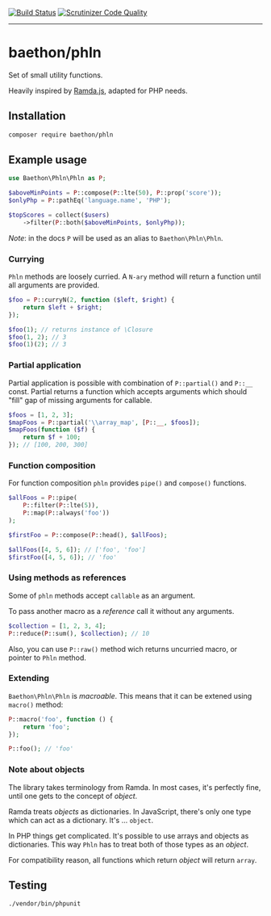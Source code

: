 [![Build Status](https://travis-ci.org/baethon/phln.svg?branch=master)](https://travis-ci.org/baethon/phln) [![Scrutinizer Code Quality](https://scrutinizer-ci.com/g/baethon/phln/badges/quality-score.png?b=master)](https://scrutinizer-ci.com/g/baethon/phln/?branch=master)

---

# baethon/phln

Set of small utility functions.

Heavily inspired by [Ramda.js](http://ramdajs.com/), adapted for PHP needs.

## Installation

```bash
composer require baethon/phln
```

## Example usage

```php
use Baethon\Phln\Phln as P;

$aboveMinPoints = P::compose(P::lte(50), P::prop('score'));
$onlyPhp = P::pathEq('language.name', 'PHP');

$topScores = collect($users)
    ->filter(P::both($aboveMinPoints, $onlyPhp));
```

_Note_: in the docs `P` will be used as an alias to `Baethon\Phln\Phln`.

### Currying

`Phln` methods are loosely curried. A `N-ary` method will return a function until all arguments are provided.

```php
$foo = P::curryN(2, function ($left, $right) {
    return $left + $right;
});

$foo(1); // returns instance of \Closure
$foo(1, 2); // 3
$foo(1)(2); // 3
```

### Partial application

Partial application is possible with combination of `P::partial()` and `P::__` const. Partial returns a function which accepts arguments which should "fill" gap of missing arguments for callable.

```php
$foos = [1, 2, 3];
$mapFoos = P::partial('\\array_map', [P::__, $foos]);
$mapFoos(function ($f) {
    return $f + 100;
}); // [100, 200, 300]
```

### Function composition

For function composition `phln` provides `pipe()` and `compose()` functions.

```php
$allFoos = P::pipe(
    P::filter(P::lte(5)),
    P::map(P::always('foo'))
);

$firstFoo = P::compose(P::head(), $allFoos);

$allFoos([4, 5, 6]); // ['foo', 'foo']
$firstFoo([4, 5, 6]); // 'foo'
```

### Using methods as references

Some of `phln` methods accept `callable` as an argument.

To pass another macro as a _reference_ call it without any arguments.

```php
$collection = [1, 2, 3, 4];
P::reduce(P::sum(), $collection); // 10
```

Also, you can use `P::raw()` method wich returns uncurried macro, or pointer to `Phln` method.

### Extending

`Baethon\Phln\Phln` is _macroable_. This means that it can be extened using `macro()` method:

```php
P::macro('foo', function () {
    return 'foo';
});

P::foo(); // 'foo'
```

### Note about objects

The library takes terminology from Ramda. In most cases, it's perfectly fine, until one gets to the concept of _object_.

Ramda treats _objects_ as dictionaries. In JavaScript, there's only one type which can act as a dictionary. It's ... `object`.

In PHP things get complicated. It's possible to use arrays and objects as dictionaries. This way `Phln` has to treat both of those types as an _object_.

For compatibility reason, all functions which return _object_ will return `array`.

## Testing

```bash
./vendor/bin/phpunit
```
